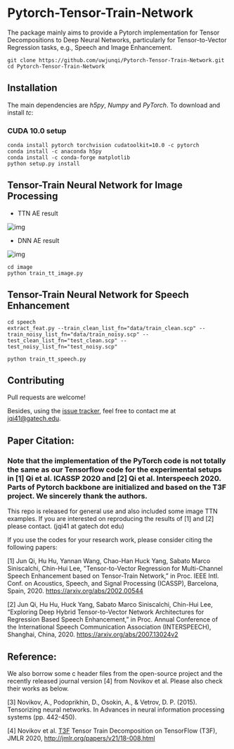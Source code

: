 # Pytorch-Tensor-Train-Network

The package mainly aims to provide a Pytorch implementation for Tensor Decompositions to Deep Neural Networks, particularly for Tensor-to-Vector Regression tasks, e.g., Speech and Image Enhancement. 

```
git clone https://github.com/uwjunqi/Pytorch-Tensor-Train-Network.git
cd Pytorch-Tensor-Train-Network
```

## Installation

The main dependencies are *h5py*, *Numpy* and *PyTorch*. To download and install *tc*:

### CUDA 10.0 setup

```
conda install pytorch torchvision cudatoolkit=10.0 -c pytorch
conda install -c anaconda h5py 
conda install -c conda-forge matplotlib 
python setup.py install
```

## Tensor-Train Neural Network for Image Processing

- TTN AE result

![img](https://github.com/uwjunqi/Tensor-Train-Neural-Network/blob/master/image/ttn.png)

- DNN AE result

![img](https://github.com/uwjunqi/Tensor-Train-Neural-Network/blob/master/image/ae_results.png)

```
cd image
python train_tt_image.py
```


## Tensor-Train Neural Network for Speech Enhancement

```
cd speech
extract_feat.py --train_clean_list_fn="data/train_clean.scp" --train_noisy_list_fn="data/train_noisy.scp" --test_clean_list_fn="test_clean.scp" --test_noisy_list_fn="test_noisy.scp"
```

```shell
python train_tt_speech.py
```

## Contributing

Pull requests are welcome!

Besides, using the [issue tracker](https://github.com/uwjunqi/Tensor-Train-Neural-Network/issues), feel free to contact me at <jqi41@gatech.edu>. 


## Paper Citation:

### Note that the implementation of the PyTorch code is not totally the same as our Tensorflow code for the experimental setups in [1] Qi et al. ICASSP 2020 and [2] Qi et al. Interspeech 2020. Parts of Pytorch backbone are initialized and based on the T3F project. We sincerely thank the authors.
This repo is released for general use and also included some image TTN examples. 
If you are interested on reproducing the results of [1] and [2] please contact. (jqi41 at gatech dot edu)

If you use the codes for your research work, please consider citing the following papers:

[1] Jun Qi, Hu Hu, Yannan Wang, Chao-Han Huck Yang, Sabato Marco Siniscalchi, Chin-Hui Lee, "Tensor-to-Vector Regression for Multi-Channel Speech Enhancement based on Tensor-Train Network,” in Proc. IEEE Intl. Conf. on Acoustics, Speech, and Signal Processing (ICASSP), Barcelona, Spain, 2020. 
https://arxiv.org/abs/2002.00544

[2] Jun Qi, Hu Hu, Huck Yang, Sabato Marco Siniscalchi, Chin-Hui Lee, “Exploring Deep Hybrid Tensor-to-Vector Network Architectures for Regression Based Speech Enhancement,”  in Proc. Annual Conference of the International Speech Communication Association (INTERSPEECH), Shanghai, China, 2020. https://arxiv.org/abs/2007.13024v2

## Reference:

We also borrow some c header files from the open-source project and the recently released journal version [4] from Novikov et al. Please also check their works as below.

[3] Novikov, A., Podoprikhin, D., Osokin, A., & Vetrov, D. P. (2015). Tensorizing neural networks. In Advances in neural information processing systems (pp. 442-450).

[4] Novikov et al. [T3F](https://github.com/Bihaqo/t3f) Tensor Train Decomposition on TensorFlow (T3F), JMLR 2020, http://jmlr.org/papers/v21/18-008.html
